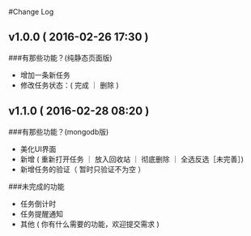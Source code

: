 #Change Log

## v1.0.0 ( 2016-02-26 17:30 )

###有那些功能？(纯静态页面版)

* 增加一条新任务
* 修改任务状态：( 完成 ｜ 删除 )


## v1.1.0 ( 2016-02-28 08:20 )

###有那些功能？(mongodb版)

* 美化UI界面
* 新增 ( 重新打开任务 ｜ 放入回收站 ｜ 彻底删除 ｜ 全选反选［未完善］)
* 新增任务的验证（ 暂时只验证不为空 ）


###未完成的功能

* 任务倒计时
* 任务提醒通知
* 其他 ( 你有什么需要的功能，欢迎提交需求 )
